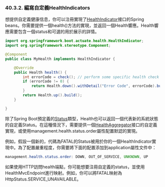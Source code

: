 ### 40.3.2. 編寫自定義HealthIndicators

想提供自定義健康信息，你可以注冊實現了[HealthIndicator](http://github.com/spring-projects/spring-boot/tree/master/spring-boot-actuator/src/main/java/org/springframework/boot/actuate/health/HealthIndicator.java)接口的Spring beans。你需要提供一個health()方法的實現，並返回一個Health響應。Health響應需要包含一個status和可選的用於展示的詳情。
```java
import org.springframework.boot.actuate.health.HealthIndicator;
import org.springframework.stereotype.Component;

@Component
public class MyHealth implements HealthIndicator {

    @Override
    public Health health() {
        int errorCode = check(); // perform some specific health check
        if (errorCode != 0) {
            return Health.down().withDetail("Error Code", errorCode).build();
        }
        return Health.up().build();
    }

}
```
除了Spring Boot預定義的[Status](http://github.com/spring-projects/spring-boot/tree/master/spring-boot-actuator/src/main/java/org/springframework/boot/actuate/health/Status.java)類型，Health也可以返回一個代表新的系統狀態的自定義Status。在這種情況下，需要提供一個[HealthAggregator](http://github.com/spring-projects/spring-boot/tree/master/spring-boot-actuator/src/main/java/org/springframework/boot/actuate/health/HealthAggregator.java)接口的自定義實現，或使用management.health.status.order屬性配置默認的實現。

例如，假設一個新的，代碼為FATAL的Status被用於你的一個HealthIndicator實現中。為了配置嚴重程度，你需要將下面的配置添加到application屬性文件中：
```java
management.health.status.order: DOWN, OUT_OF_SERVICE, UNKNOWN, UP
```
如果使用HTTP訪問health端點，你可能想要注冊自定義的status，並使用HealthMvcEndpoint進行映射。例如，你可以將FATAL映射為HttpStatus.SERVICE_UNAVAILABLE。
